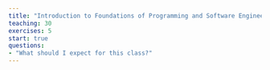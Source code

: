 ```yaml
---
title: "Introduction to Foundations of Programming and Software Engineering"
teaching: 30
exercises: 5
start: true
questions:
- "What should I expect for this class?"
---
```

<center>
<div id="adobe-dc-view" style="width: 700px; height: 700px;"></div>
<script src="https://documentcloud.adobe.com/view-sdk/main.js"></script>
<script type="text/javascript">
	document.addEventListener("adobe_dc_view_sdk.ready", function(){ 
		var adobeDCView = new AdobeDC.View({clientId: "42179037890c48539eb91dc14951e000", divId: "adobe-dc-view"});
		adobeDCView.previewFile({
			content:{location: {url: "https://msse-2020-bootcamp.github.io/lessons/files/msse-intro.pdf"}},
			metaData:{fileName: "msse-intro.pdf"}
		}, {embedMode: "SIZED_CONTAINER"});
	});
</script>
 </center>
